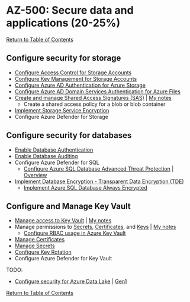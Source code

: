 # AZ-500: Secure data and applications (20-25%)

[Return to Table of Contents](../README.md)

## Configure security for storage

* [Configure Access Control for Storage Accounts](https://docs.microsoft.com/en-us/azure/storage/blobs/security-recommendations)
* [Configure Key Management for Storage Accounts](https://docs.microsoft.com/en-us/azure/storage/common/storage-account-keys-manage)
* [Configure Azure AD Authentication for Azure Storage](https://docs.microsoft.com/en-us/azure/storage/common/storage-auth-aad)
* [Configure Azure AD Domain Services Authentication for Azure Files](https://docs.microsoft.com/en-us/azure/storage/files/storage-files-active-directory-enable)
* [Create and manage Shared Access Signatures (SAS)](https://docs.microsoft.com/en-us/azure/storage/common/storage-sas-overview) | [My notes](15-Create%20and%20manage%20Shared%20Access%20Signatures%20(SAS).md)
   * Create a shared access policy for a blob or blob container
* [Implement Storage Service Encryption](https://docs.microsoft.com/en-us/azure/storage/common/storage-service-encryption)
* Configure Azure Defender for Storage

## Configure security for databases
* [Enable Database Authentication](https://docs.microsoft.com/en-us/azure/sql-database/sql-database-aad-authentication)
* [Enable Database Auditing](https://docs.microsoft.com/en-us/azure/sql-database/sql-database-auditing)
* Configure Azure Defender for SQL
   * [Configure Azure SQL Database Advanced Threat Protection](https://docs.microsoft.com/en-us/azure/sql-database/sql-database-threat-detection) | [Overview](https://docs.microsoft.com/en-us/azure/sql-database/sql-database-threat-detection-overview)
* [Implement Database Encryption - Transparent Data Encryption (TDE)](https://docs.microsoft.com/en-us/sql/relational-databases/security/encryption/transparent-data-encryption)
   * [Implement Azure SQL Database Always Encrypted](https://docs.microsoft.com/en-us/azure/sql-database/sql-database-always-encrypted)

## Configure and Manage Key Vault

* [Manage access to Key Vault](https://docs.microsoft.com/en-us/azure/key-vault/key-vault-secure-your-key-vault) | [My notes](31-Manage%20access%20to%20Key%20Vault.md)
* Manage permissions to [Secrets](https://docs.microsoft.com/en-us/azure/key-vault/about-keys-secrets-and-certificates#key-vault-secrets), [Certificates](https://docs.microsoft.com/en-us/azure/key-vault/about-keys-secrets-and-certificates#key-vault-certificates), and [Keys](https://docs.microsoft.com/en-us/azure/key-vault/about-keys-secrets-and-certificates#key-vault-keys) | [My notes](32-Manage%20permissions%20to%20secrets,%20certificates,%20and%20keys.md)
   * [Configure RBAC usage in Azure Key Vault](https://docs.microsoft.com/en-us/azure/key-vault/overview-security)
* [Manage Certificates](https://docs.microsoft.com/en-us/azure/key-vault/certificate-scenarios)
* [Manage Secrets](https://docs.microsoft.com/en-us/azure/key-vault/about-keys-secrets-and-certificates#key-vault-certificates)
* [Configure Key Rotation](https://docs.microsoft.com/en-us/azure/key-vault/key-vault-key-rotation-log-monitoring#key-rotation-using-azure-automation)
* Configure Azure Defender for Key Vault


TODO:
* [Configure security for Azure Data Lake](https://docs.microsoft.com/en-us/azure/storage/blobs/data-lake-storage-access-control) | [Gen1](https://docs.microsoft.com/en-us/azure/data-lake-store/data-lake-store-security-overview)



[Return to Table of Contents](../README.md)

